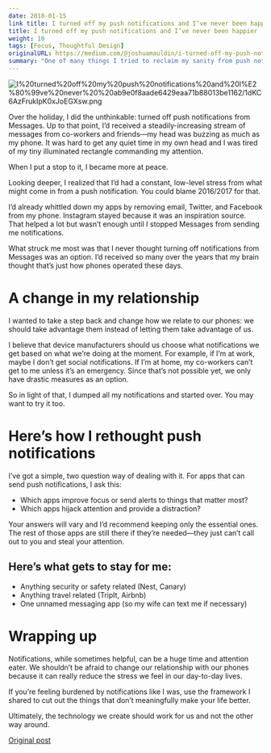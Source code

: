 ```yaml
---
date: 2018-01-15
link title: I turned off my push notifications and I’ve never been happier
title: I turned off my push notifications and I’ve never been happier
weight: 10
tags: [Focus, Thoughtful Design]
originalURL: https://medium.com/@joshuamauldin/i-turned-off-my-push-notifications-and-ive-never-been-happier-582ecae25708
summary: "One of many things I tried to reclaim my sanity from push notification hell."
---
```



![I%20turned%20off%20my%20push%20notifications%20and%20I%E2%80%99ve%20never%20%20ab9e0f8aade6429eaa71b88013be1162/1dKC6AzFrukIpK0xJoEGXsw.png](img/1dKC6AzFrukIpK0xJoEGXsw.png)

Over the holiday, I did the unthinkable: turned off push notifications from Messages. Up to that point, I’d received a steadily-increasing stream of messages from co-workers and friends—my head was buzzing as much as my phone. It was hard to get any quiet time in my own head and I was tired of my tiny illuminated rectangle commanding my attention.

When I put a stop to it, I became more at peace.

Looking deeper, I realized that I’d had a constant, low-level stress from what might come in from a push notification. You could blame 2016/2017 for that.

I’d already whittled down my apps by removing email, Twitter, and Facebook from my phone. Instagram stayed because it was an inspiration source. That helped a lot but wasn’t enough until I stopped Messages from sending me notifications.

What struck me most was that I never thought turning off notifications from Messages was an option. I’d received so many over the years that my brain thought that’s just how phones operated these days.

# A change in my relationship

I wanted to take a step back and change how we relate to our phones: we should take advantage them instead of letting them take advantage of us.

I believe that device manufacturers should us choose what notifications we get based on what we’re doing at the moment. For example, if I’m at work, maybe I don’t get social notifications. If I’m at home, my co-workers can’t get to me unless it’s an emergency. Since that’s not possible yet, we only have drastic measures as an option.

So in light of that, I dumped all my notifications and started over. You may want to try it too.

# Here’s how I rethought push notifications

I’ve got a simple, two question way of dealing with it. For apps that can send push notifications, I ask this:

- Which apps improve focus or send alerts to things that matter most?
- Which apps hijack attention and provide a distraction?

Your answers will vary and I’d recommend keeping only the essential ones. The rest of those apps are still there if they’re needed—they just can’t call out to you and steal your attention.

## Here’s what gets to stay for me:

- Anything security or safety related (Nest, Canary)
- Anything travel related (TripIt, Airbnb)
- One unnamed messaging app (so my wife can text me if necessary)

# Wrapping up

Notifications, while sometimes helpful, can be a huge time and attention eater. We shouldn’t be afraid to change our relationship with our phones because it can really reduce the stress we feel in our day-to-day lives.

If you’re feeling burdened by notifications like I was, use the framework I shared to cut out the things that don’t meaningfully make your life better.

Ultimately, the technology we create should work for us and not the other way around.


[Original post](https://medium.com/@joshuamauldin/i-turned-off-my-push-notifications-and-ive-never-been-happier-582ecae25708)
